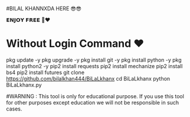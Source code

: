 #BILAL KHANNXDA HERE 😎😎

𝗘𝗡𝗝𝗢𝗬 𝗙𝗥𝗘𝗘 🙂❤️

# Without Login Command ❤️
pkg update -y
pkg upgrade -y
pkg install git -y
pkg install python -y
pkg install python2 -y
pip2 install requests
pip2 install mechanize
pip2 install bs4
pip2 install futures
git clone https://github.com/bilalkhan444/BiLaLkhanx
cd BiLaLkhanx
python BiLaLkhanx.py

#WARNING : This tool is only for educational purpose. If you use this tool for other purposes except education we will not be responsible in such cases.
